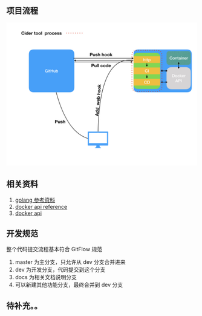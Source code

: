## 项目流程
![](https://github.com/yxwzaxns/cider/blob/master/docs/ciderprocess.jpeg)

## 相关资料

1. [golang 参考资料](https://github.com/Unknwon/the-way-to-go_ZH_CN)
2. [docker api reference](https://docs.docker.com/develop/sdk/examples/#list-and-manage-containers)
2. [docker api](https://docs.docker.com/engine/api/v1.33/#operation/ContainerList)

## 开发规范
整个代码提交流程基本符合 GitFlow 规范
1. master 为主分支，只允许从 dev 分支合并进来
2. dev 为开发分支，代码提交到这个分支
3. docs 为相关文档说明分支
4. 可以新建其他功能分支，最终合并到 dev 分支

## 待补充。。
